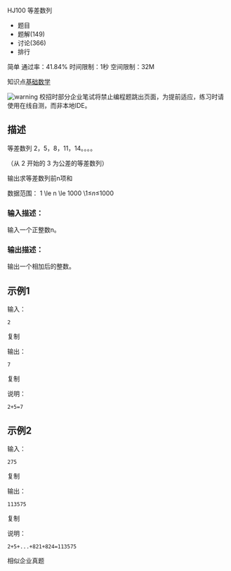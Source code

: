 HJ100 等差数列







- 题目
- 题解(149)
- 讨论(366)
- 排行

简单 通过率：41.84% 时间限制：1秒 空间限制：32M

知识点[基础数学](https://www.nowcoder.com/exam/oj/ta?page=2&tpId=37&type=37?tag=5050)

![warning](https://static.nowcoder.com/fe/file/images/web/ta/warning.png) 校招时部分企业笔试将禁止编程题跳出页面，为提前适应，练习时请使用在线自测，而非本地IDE。

## 描述

等差数列 2，5，8，11，14。。。。

（从 2 开始的 3 为公差的等差数列）

输出求等差数列前n项和

数据范围： 1 \le n \le 1000 \1≤*n*≤1000 

### 输入描述：

输入一个正整数n。

### 输出描述：

输出一个相加后的整数。

## 示例1

输入：

```
2
```

复制

输出：

```
7
```

复制

说明：

```
2+5=7  
```

## 示例2

输入：

```
275
```

复制

输出：

```
113575
```

复制

说明：

```
2+5+...+821+824=113575  
```

相似企业真题